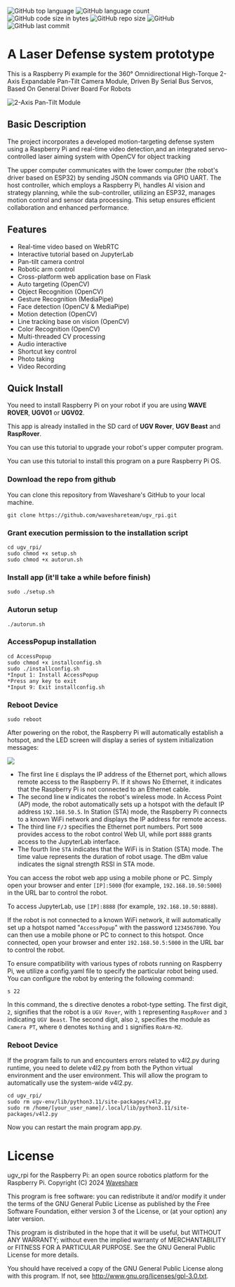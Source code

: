 ![GitHub top language](https://img.shields.io/github/languages/top/effectsmachine/ugv_rpi) ![GitHub language count](https://img.shields.io/github/languages/count/effectsmachine/ugv_rpi)
![GitHub code size in bytes](https://img.shields.io/github/languages/code-size/effectsmachine/ugv_rpi)
![GitHub repo size](https://img.shields.io/github/repo-size/effectsmachine/ugv_rpi) ![GitHub](https://img.shields.io/github/license/effectsmachine/ugv_rpi) ![GitHub last commit](https://img.shields.io/github/last-commit/effectsmachine/ugv_rpi)

# A Laser Defense system prototype
This is a Raspberry Pi example for the 360° Omnidirectional High-Torque 2-Axis Expandable Pan-Tilt Camera Module, Driven By Serial Bus Servos, Based On General Driver Board For Robots

![2-Axis Pan-Tilt Module](https://www.waveshare.com/media/catalog/product/cache/1/image/560x560/9df78eab33525d08d6e5fb8d27136e95/2/-/2-axis-pan-tilt-camera-module-3.jpg)

## Basic Description
The project incorporates a developed motion-targeting defense system using a Raspberry Pi and real-time video detection,and an integrated servo-controlled laser aiming system with OpenCV for object tracking

The upper computer communicates with the lower computer (the robot's driver based on ESP32) by sending JSON commands via GPIO UART. The host controller, which employs a Raspberry Pi, handles AI vision and strategy planning, while the sub-controller, utilizing an ESP32, manages motion control and sensor data processing. This setup ensures efficient collaboration and enhanced performance.

## Features
- Real-time video based on WebRTC
- Interactive tutorial based on JupyterLab
- Pan-tilt camera control
- Robotic arm control
- Cross-platform web application base on Flask
- Auto targeting (OpenCV)
- Object Recognition (OpenCV)
- Gesture Recognition (MediaPipe)
- Face detection (OpenCV & MediaPipe)
- Motion detection (OpenCV)
- Line tracking base on vision (OpenCV)
- Color Recognition (OpenCV)
- Multi-threaded CV processing
- Audio interactive
- Shortcut key control
- Photo taking
- Video Recording

## Quick Install
You need to install Raspberry Pi on your robot if you are using **WAVE ROVER**, **UGV01** or **UGV02**.  

This app is already installed in the SD card of **UGV Rover**, **UGV Beast** and **RaspRover**.  

You can use this tutorial to upgrade your robot's upper computer program.  

You can use this tutorial to install this program on a pure Raspberry Pi OS.  


### Download the repo from github

You can clone this repository from Waveshare's GitHub to your local machine.

    git clone https://github.com/waveshareteam/ugv_rpi.git
    
### Grant execution permission to the installation script
    cd ugv_rpi/
    sudo chmod +x setup.sh
    sudo chmod +x autorun.sh
### Install app (it'll take a while before finish)
    sudo ./setup.sh
### Autorun setup
    ./autorun.sh
### AccessPopup installation
    cd AccessPopup
    sudo chmod +x installconfig.sh
    sudo ./installconfig.sh
    *Input 1: Install AccessPopup
    *Press any key to exit
    *Input 9: Exit installconfig.sh
### Reboot Device
    sudo reboot

After powering on the robot, the Raspberry Pi will automatically establish a hotspot, and the LED screen will display a series of system initialization messages:  

![](./media/RaspRover-LED-screen.png)
- The first line `E` displays the IP address of the Ethernet port, which allows remote access to the Raspberry Pi. If it shows No Ethernet, it indicates that the Raspberry Pi is not connected to an Ethernet cable.
- The second line `W` indicates the robot's wireless mode. In Access Point (AP) mode, the robot automatically sets up a hotspot with the default IP address `192.168.50.5`. In Station (STA) mode, the Raspberry Pi connects to a known WiFi network and displays the IP address for remote access.
- The third line `F/J` specifies the Ethernet port numbers. Port `5000` provides access to the robot control Web UI, while port `8888` grants access to the JupyterLab interface.
- The fourth line `STA` indicates that the WiFi is in Station (STA) mode. The time value represents the duration of robot usage. The dBm value indicates the signal strength RSSI in STA mode.  


You can access the robot web app using a mobile phone or PC. Simply open your browser and enter `[IP]:5000` (for example, `192.168.10.50:5000`) in the URL bar to control the robot.  

To access JupyterLab, use `[IP]:8888` (for example, `192.168.10.50:8888`).  

If the robot is not connected to a known WiFi network, it will automatically set up a hotspot named "`AccessPopup`" with the password `1234567890`. You can then use a mobile phone or PC to connect to this hotspot. Once connected, open your browser and enter `192.168.50.5:5000` in the URL bar to control the robot.  

To ensure compatibility with various types of robots running on Raspberry Pi, we utilize a config.yaml file to specify the particular robot being used. You can configure the robot by entering the following command:

    s 22

In this command, the s directive denotes a robot-type setting. The first digit, `2`, signifies that the robot is a `UGV Rover`, with `1` representing `RaspRover` and `3` indicating `UGV Beast`. The second digit, also `2`, specifies the module as `Camera PT`, where `0` denotes `Nothing` and `1` signifies `RoArm-M2`.  

### Reboot Device
If the program fails to run and encounters errors related to v4l2.py during runtime, you need to delete v4l2.py from both the Python virtual environment and the user environment. This will allow the program to automatically use the system-wide v4l2.py.  

    cd ugv_rpi/  
    sudo rm ugv-env/lib/python3.11/site-packages/v4l2.py  
    sudo rm /home/[your_user_name]/.local/lib/python3.11/site-packages/v4l2.py  

Now you can restart the main program app.py.

# License
ugv_rpi for the Raspberry Pi: an open source robotics platform for the Raspberry Pi.
Copyright (C) 2024 [Waveshare](https://www.waveshare.com/)

This program is free software: you can redistribute it and/or modify
it under the terms of the GNU General Public License as published by
the Free Software Foundation, either version 3 of the License, or
(at your option) any later version.

This program is distributed in the hope that it will be useful,
but WITHOUT ANY WARRANTY; without even the implied warranty of
MERCHANTABILITY or FITNESS FOR A PARTICULAR PURPOSE.  See the
GNU General Public License for more details.

You should have received a copy of the GNU General Public License
along with this program.  If not, see <http://www.gnu.org/licenses/gpl-3.0.txt>.
